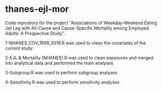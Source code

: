 # thanes-ejl-mor
Code repository for the project "Associations of Weekday-Weekend Eating Jet Lag with All-Cause and Cause-Specific Mortality among Employed Adults: A Prospective Study".

1-NHANES_COV_1999_2019.R was used to clean the covariates of the current study

2-EJL & Mortality (NHANES).R was used to clean exposures and merged into analytical data and performed the main analyses

3-Subgroup.R was used to perform subgroup analyses

4-Sensitivity.R was used to perform sensitivity analyses
